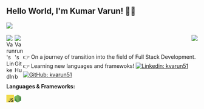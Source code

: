 ## Hello World, I'm Kumar Varun! 👋👋

<p align="left"> <img src="https://komarev.com/ghpvc/?username=kvarun51&label=Views&color=blue&style=plastic%22%20alt=%22kvarun51" /> </p>

 <img align="right" src="https://github-readme-stats.vercel.app/api?username=kvarun51&show_icons=true&theme=light&line_height=27%22%20alt=%22Varun%27s%20github%20stats"/>

 <a href="https://www.linkedin.com/in/kvarun51">
  <img align="left" alt="Varun's LinkedIn" width="22px" src="https://cdn.jsdelivr.net/npm/simple-icons@v3/icons/linkedin.svg" />
</a>

<a href="https://github.com/kvarun51">
  <img align="left" alt="Varun's GitHub" width="22px" src="https://cdn.jsdelivr.net/npm/simple-icons@v3/icons/github.svg" />
</a>

<br/>
<br/>

 

👉 On a journey of transition into the field of Full Stack Development.
👉 Learning new languages and framewoks!
 [![Linkedin: kvarun51](https://img.shields.io/badge/-Varun-blue?style=flat-square&logo=Linkedin&logoColor=white&link=https://www.linkedin.com/in/kvarun51)](https://www.linkedin.com/in/kvarun51)
[![GitHub: kvarun51](https://img.shields.io/github/followers/kvarun51?label=follow&style=social)](https://github.com/kvarun51)

**Languages & Frameworks:**  


 <a href="https://raw.githubusercontent.com/github/explore/80688e429a7d4ef2fca1e82350fe8e3517d3494d/topics/javascript/javascript.png">
<img align="left" height="20" src="https://raw.githubusercontent.com/github/explore/80688e429a7d4ef2fca1e82350fe8e3517d3494d/topics/javascript/javascript.png">
</a>

 <a href="https://raw.githubusercontent.com/github/explore/80688e429a7d4ef2fca1e82350fe8e3517d3494d/topics/nodejs/nodejs.png">
<img align="left" height="20" src="https://raw.githubusercontent.com/github/explore/80688e429a7d4ef2fca1e82350fe8e3517d3494d/topics/nodejs/nodejs.png">
</a>

<br/>
<br/>


 
